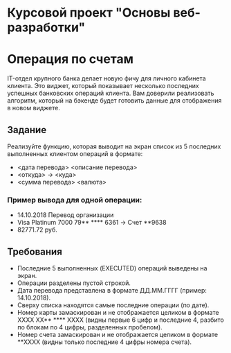 # Курсовой проект "Основы веб-разработки"
# Операция по счетам

IT-отдел крупного банка делает новую фичу для личного кабинета клиента. 
Это виджет, который показывает несколько последних успешных банковских операций клиента. 
Вам доверили реализовать алгоритм, который на бэкенде будет готовить данные 
для отображения в новом виджете.

## Задание

Реализуйте функцию, которая выводит на экран список из 5 последних выполненных клиентом 
операций в формате:

- <дата перевода> <описание перевода> 
- <откуда> -> <куда>
- <сумма перевода> <валюта>

### Пример вывода для одной операции:
* 14.10.2018 Перевод организации
* Visa Platinum 7000 79** **** 6361 -> Счет **9638
* 82771.72 руб.

## Требования

- Последние 5 выполненных (EXECUTED) операций выведены на экран.
- Операции разделены пустой строкой.
- Дата перевода представлена в формате ДД.ММ.ГГГГ (пример: 14.10.2018).
- Сверху списка находятся самые последние операции (по дате).
- Номер карты замаскирован и не отображается целиком в формате XXXX XX** **** XXXX 
(видны первые 6 цифр и последние 4, разбито по блокам по 4 цифры, разделенных пробелом).
- Номер счета замаскирован и не отображается целиком в формате  **XXXX 
(видны только последние 4 цифры номера счета).